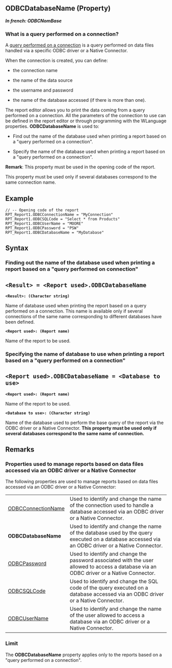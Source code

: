 


## ODBCDatabaseName (Property)

***In french: ODBCNomBase***
	



<a name="XOverwiew"></a>
<a name="Overview"></a>


### What is a query performed on a connection?
<a name="what_query_performed_connection_ELTPARAGRAPHE000010"></a>

A [query performed on a connection](../WDChamp/1011066.md) is a query performed on data files handled via a specific ODBC driver or a Native Connector.

When the connection is created, you can define: 

- the connection name

- the name of the data source

- the username and password

- the name of the database accessed (if there is more than one). 


The report editor allows you to print the data coming from a query performed on a connection. All the parameters of the connection to use can be defined in the report editor or through programming with the WLanguage properties. 
<a name="XUse"></a>
<a name="Use"></a>
<a name="description"></a>
**ODBCDatabaseName** is used to:

- Find out the name of the database used when printing a report based on a "query performed on a connection".

- Specify the name of the database used when printing a report based on a "query performed on a connection".




**Remark**: This property must be used in the opening code of the report.

This property must be used only if several databases correspond to the same connection name.
<a name="Example1"></a>
<a name="sample_code"></a>

## Example


```wl
// -- Opening code of the report
RPT_Report1.ODBCConnectionName = "MyConnection"
RPT_Report1.ODBCSQLCode = "Select * from Products"
RPT_Report1.ODBCUserName = "MOORE"
RPT_Report1.ODBCPassword = "PSW"
RPT_Report1.ODBCDatabaseName = "MyDatabase"
```

<a name="XSYNTAX"></a>
<a name="SYNTAX1"></a>

## Syntax

### Finding out the name of the database used when printing a report based on a "query performed on connection"

`<Result> = <Report used>.ODBCDatabaseName`
---

**`<Result>: (Character string)`**

Name of database used when printing the report based on a query performed on a connection. This name is available only if several connections of the same name corresponding to different databases have been defined.

**`<Report used>: (Report name)`**

Name of the report to be used.  


<a name="SYNTAX2"></a>

### Specifying the name of database to use when printing a report based on a "query performed on a connection"

`<Report used>.ODBCDatabaseName = <Database to use>`
---

**`<Report used>: (Report name)`**

Name of the report to be used.

**`<Database to use>: (Character string)`**

Name of the database used to perform the base query of the report via the ODBC driver or a Native Connector. **This property must be used only if several databases correspond to the same name of connection.**  



<a name="NOTE0"></a>
<a name="NOTE0_1"></a>

## Remarks


### Properties used to manage reports based on data files accessed via an ODBC driver or a Native Connector
<a name="properties_used_manage_reports_based_data_files_accessed_via_odbc_driver_native_connector_ELTPARAGRAPHE000068"></a>

The following properties are used to manage reports based on data files accessed via an ODBC driver or a Native Connector:


|   |   |
| --- | --- |
| [ODBCConnectionName](../Proprietes/2511033.md) | Used to identify and change the name of the connection used to handle a database accessed via an ODBC driver or a Native Connector. |
| **ODBCDatabaseName** | Used to identify and change the name of the database used by the query executed on a database accessed via an ODBC driver or a Native Connector. |
| [ODBCPassword](../Proprietes/2511031.md) | Used to identify and change the password associated with the user allowed to access a database via an ODBC driver or a Native Connector. |
| [ODBCSQLCode](../Proprietes/2511028.md) | Used to identify and change the SQL code of the query executed on a database accessed via an ODBC driver or a Native Connector. |
| [ODBCUserName](../Proprietes/2511019.md) | Used to identify and change the name of the user allowed to access a database via an ODBC driver or a Native Connector. |


<a name="NOTE0_2"></a>


### Limit
<a name="limit_ELTPARAGRAPHE000100"></a>

The **ODBCDatabaseName** property applies only to the reports based on a "query performed on a connection".


